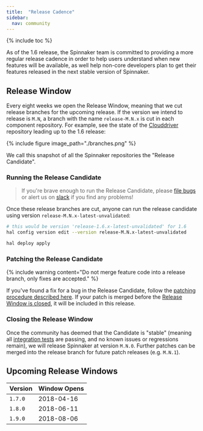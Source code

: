 ```yaml
---
title:  "Release Cadence"
sidebar:
  nav: community
---
```


{% include toc %}

As of the 1.6 release, the Spinnaker team is committed to providing a more
regular release cadence in order to help users understand when new features
will be available, as well help non-core developers plan to get their features
released in the next stable version of Spinnaker.

## Release Window

Every eight weeks we open the Release Window, meaning that we cut release
branches for the upcoming release. If the version we intend to release is
`M.N`, a branch with the name `release-M.N.x` is cut in each component
repository. For example, see the state of the
[Clouddriver](https://github.com/spinnaker/clouddriver/) repository leading up
to the 1.6 release:

{% include
   figure
   image_path="./branches.png"
%}

We call this snapshot of all the Spinnaker repositories the "Release
Candidate".

### Running the Release Candidate

> If you're brave enough to run the Release Candidate, please [file
> bugs](https://github.com/spinnaker/spinnaker/issues) or alert us 
> on [slack](http://join.spinnaker.io) if you find any problems!

Once these release branches are cut, anyone can run the release candidate using
version `release-M.N.x-latest-unvalidated`:

```bash
# this would be version 'release-1.6.x-latest-unvalidated' for 1.6
hal config version edit --version release-M.N.x-latest-unvalidated

hal deploy apply
```

### Patching the Release Candidate

{% include
   warning
   content="Do not merge feature code into a release branch, only fixes are
   accepted."
%}

If you've found a fix for a bug in the Release Candidate, follow the [patching
procedure described
here](/community/contributing/releasing/#merge-into-the-release-branch). If
your patch is merged before the [Release Window is
closed](#closing-the-release-window), it will be included in this release.

### Closing the Release Window

Once the community has deemed that the Candidate is "stable" (meaning all
[integration
tests](https://github.com/spinnaker/spinnaker/tree/master/testing/citest) are
passing, and no known issues or regressions remain), we will release Spinnaker
at version `M.N.0`. Further patches can be merged into the release branch for
future patch releases (e.g. `M.N.1`).

## Upcoming Release Windows

| Version | Window Opens |
|-|-|
| `1.7.0` | 2018-04-16 |
| `1.8.0` | 2018-06-11 |
| `1.9.0` | 2018-08-06 |
